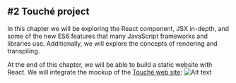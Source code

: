## #2 Touché project

In this chapter we will be exploring the React component, JSX in-depth, and some of the new ES6 features that many JavaScript frameworks and libraries use. Additionally, we will explore the concepts of rendering and transpiling.

At the end of this chapter, we will be able to build a static website with React. We will integrate the mockup of the [Touché web site](https://touche-project.vercel.app/):
<img src="https://cdn.hashnode.com/res/hashnode/image/upload/v1693148126642/089173b1-2ee1-49c5-80c7-95204e92e77f.png?auto=compress,format&format=webp" alt="Alt text" title="Optional title">
